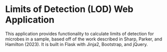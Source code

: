 # Limits of Detection (LOD) Web Application

This application provides functionality to calculate limits of detection for microbes in a sample, based off of the work described in Sharp, Parker, and Hamilton (2023). It is built in Flask with Jinja2, Bootstrap, and jQuery.
